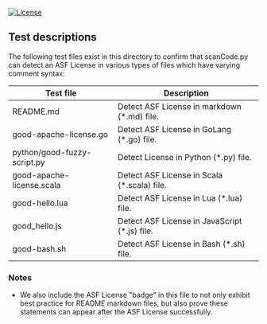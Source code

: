 <!--
#
# Licensed to the Apache Software Foundation (ASF) under one or more contributor
# license agreements.  See the NOTICE file distributed with this work for additional
# information regarding copyright ownership.  The ASF licenses this file to you
# under the Apache License, Version 2.0 (the # "License"); you may not use this
# file except in compliance with the License.  You may obtain a copy of the License
# at:
#
# http://www.apache.org/licenses/LICENSE-2.0
#
# Unless required by applicable law or agreed to in writing, software distributed
# under the License is distributed on an "AS IS" BASIS, WITHOUT WARRANTIES OR
# CONDITIONS OF ANY KIND, either express or implied.  See the License for the
# specific language governing permissions and limitations under the License.
#
-->

[![License](https://img.shields.io/badge/license-Apache--2.0-blue.svg)](http://www.apache.org/licenses/LICENSE-2.0)

## Test descriptions

The following test files exist in this directory to confirm that scanCode.py can detect an ASF License in various types of files which have varying comment syntax:

| Test file | Description |
| --- | --- |
| README.md | Detect ASF License in markdown (*.md) file. |
| good-apache-license.go | Detect ASF License in GoLang (*.go) file. |
| python/good-fuzzy-script.py | Detect License in Python (*.py) file.|
| good-apache-license.scala | Detect ASF License in Scala (*.scala) file. |
| good-hello.lua | Detect ASF License in Lua (*.lua) file. |
| good_hello.js | Detect ASF License in JavaScript (*.js) file. |
| good-bash.sh | Detect ASF License in Bash (*.sh) file. |

### Notes
- We also include the ASF License "badge" in this file to not only exhibit best practice for README markdown files, but also prove these statements can appear after the ASF License successfully.
